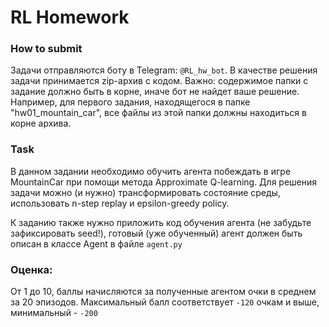 # RL Homework

### How to submit
Задачи отправляются боту в Telegram: `@RL_hw_bot`. В качестве решения задачи принимается zip-архив с кодом. Важно: содержимое папки с задание должно быть в корне, иначе бот не найдет ваше решение. Например, для первого задания, находящегося в папке "hw01_mountain_car", все файлы из этой папки должны находиться в корне архива.

### Task
В данном задании необходимо обучить агента побеждать в игре MountainCar при помощи метода Approximate Q-learning. Для решения задачи можно (и нужно) трансформировать состояние среды, использовать n-step replay и epsilon-greedy policy.

К заданию также нужно приложить код обучения агента (не забудьте зафиксировать seed!), готовый (уже обученный) агент должен быть описан в классе Agent в файле `agent.py`


### Оценка:
От 1 до 10, баллы начисляются за полученные агентом очки в среднем за 20 эпизодов. Максимальный балл соответствует `-120` очкам и выше, минимальный - `-200`
